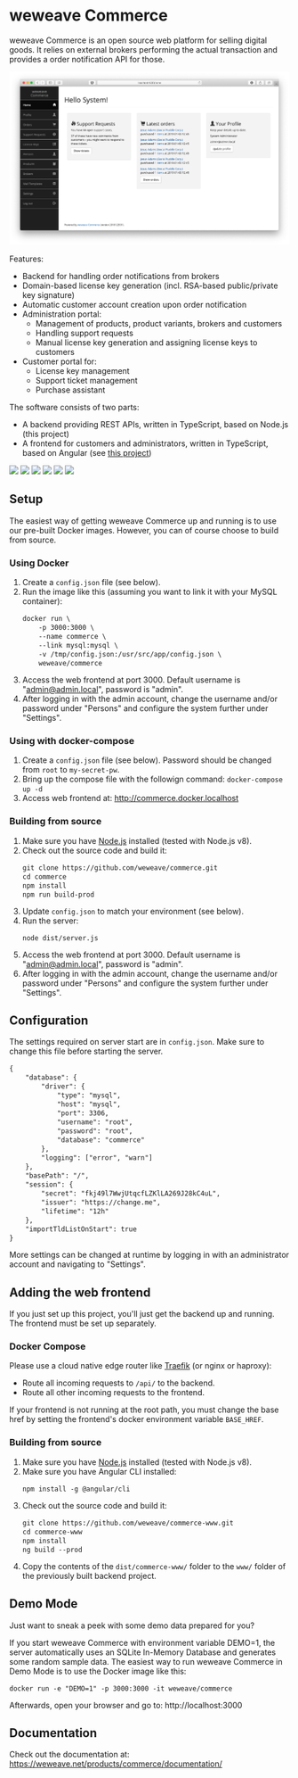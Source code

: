 # weweave Commerce
weweave Commerce is an open source web platform for selling digital goods. It relies on external brokers performing the actual transaction and provides a order notification API for those.

![Screenshot weweave Commerce](./htdocs/screenshot-home.png)

Features:
* Backend for handling order notifications from brokers
* Domain-based license key generation (incl. RSA-based public/private key signature)
* Automatic customer account creation upon order notification
* Administration portal:
  * Management of products, product variants, brokers and customers
  * Handling support requests
  * Manual license key generation and assigning license keys to customers
* Customer portal for:
  * License key management
  * Support ticket management
  * Purchase assistant

The software consists of two parts:
* A backend providing REST APIs, written in TypeScript, based on Node.js (this project)
* A frontend for customers and administrators, written in TypeScript, based on Angular (see [this project](https://github.com/weweave/commerce-www))

<a href="./blob/master/htdocs/screenshot-login.png"><img src="./blob/master/htdocs/screenshot-login.png" width="200" /></a>
<a href="./blob/master/htdocs/screenshot-orders.png"><img src="./blob/master/htdocs/screenshot-orders.png" width="200" /></a>
<a href="./blob/master/htdocs/screenshot-verify-data.png"><img src="./blob/master/htdocs/screenshot-verify-data.png" width="200" /></a>
<a href="./blob/master/htdocs/screenshot-add-key.png"><img src="./blob/master/htdocs/screenshot-add-key.png" width="200" /></a>
<a href="./blob/master/htdocs/screenshot-edit-broker.png"><img src="./blob/master/htdocs/screenshot-edit-broker.png" width="200" /></a>
<a href="./blob/master/htdocs/screenshot-persons.png"><img src="./blob/master/htdocs/screenshot-persons.png" width="200" /></a>

## Setup
The easiest way of getting weweave Commerce up and running is to use our pre-built Docker images. However, you can of course choose to build from source.

### Using Docker
1. Create a ```config.json``` file (see below).
1. Run the image like this (assuming you want to link it with your MySQL container):
    ```
    docker run \
        -p 3000:3000 \
        --name commerce \
        --link mysql:mysql \
        -v /tmp/config.json:/usr/src/app/config.json \
        weweave/commerce
    ```
1. Access the web frontend at port 3000. Default username is "admin@admin.local", password is "admin".
1. After logging in with the admin account, change the username and/or password under "Persons" and configure the system further under "Settings".

### Using with docker-compose
1. Create a ```config.json``` file (see below). Password should be changed from `root` to `my-secret-pw`.
1. Bring up the compose file with the followign command: `docker-compose up -d`
1. Access web frontend at: http://commerce.docker.localhost

### Building from source
1. Make sure you have [Node.js](https://nodejs.org) installed (tested with Node.js v8).
1. Check out the source code and build it:
    ```
    git clone https://github.com/weweave/commerce.git
    cd commerce
    npm install
    npm run build-prod
    ```
1. Update ```config.json``` to match your environment (see below).
1. Run the server:
    ```
    node dist/server.js
    ```
1. Access the web frontend at port 3000. Default username is "admin@admin.local", password is "admin".
1. After logging in with the admin account, change the username and/or password under "Persons" and configure the system further under "Settings".

## Configuration
The settings required on server start are in ```config.json```. Make sure to change this file before starting the server.
```
{
    "database": {
        "driver": {
            "type": "mysql",
            "host": "mysql",
            "port": 3306,
            "username": "root",
            "password": "root",
            "database": "commerce"
        },
        "logging": ["error", "warn"]
    },
    "basePath": "/",
    "session": {
        "secret": "fkj49l7WwjUtqcfLZKlLA269J28kC4uL",
        "issuer": "https://change.me",
        "lifetime": "12h"
    },
    "importTldListOnStart": true
}
```

More settings can be changed at runtime by logging in with an administrator account and navigating to "Settings".

## Adding the web frontend
If you just set up this project, you'll just get the backend up and running. The frontend must be set up separately.

### Docker Compose
Please use a cloud native edge router like [Traefik](https://traefik.io/) (or nginx or haproxy):

* Route all incoming requests to ```/api/``` to the backend.
* Route all other incoming requests to the frontend.

If your frontend is not running at the root path, you must change the base href by setting the frontend's docker environment variable ```BASE_HREF```.

### Building from source
1. Make sure you have [Node.js](https://nodejs.org) installed (tested with Node.js v8).
1. Make sure you have Angular CLI installed:
    ```
    npm install -g @angular/cli
    ```
1. Check out the source code and build it:
    ```
    git clone https://github.com/weweave/commerce-www.git
    cd commerce-www
    npm install
    ng build --prod
    ```
1. Copy the contents of the ```dist/commerce-www/``` folder to the ```www/``` folder of the previously built backend project.

## Demo Mode
Just want to sneak a peek with some demo data prepared for you?

If you start weweave Commerce with environment variable DEMO=1, the server automatically uses an SQLite In-Memory Database and generates some random sample data. The easiest way to run weweave Commerce in Demo Mode is to use the Docker image like this:
```
docker run -e "DEMO=1" -p 3000:3000 -it weweave/commerce
```

Afterwards, open your browser and go to: http://localhost:3000

## Documentation
Check out the documentation at: https://weweave.net/products/commerce/documentation/
